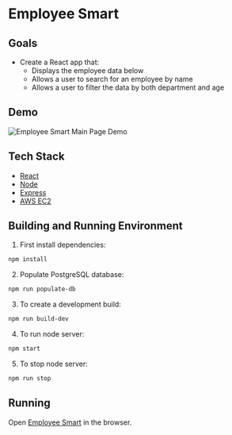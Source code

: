 # Employee Smart

## Goals
- Create a React app that:
	+ Displays the employee data below
	+ Allows a user to search for an employee by name
	+ Allows a user to filter the data by both department and age

## Demo

![Employee Smart Main Page Demo](readme_assets/main.gif)

## Tech Stack
* [React](https://reactjs.org)
* [Node](https://nodejs.org/en)
* [Express](https://expressjs.com)
* [AWS EC2](https://aws.amazon.com/)

## Building and Running Environment

1. First install dependencies:

```sh
npm install
```

2. Populate PostgreSQL database:

```sh
npm run populate-db
```

3. To create a development build:

```sh
npm run build-dev
```

4. To run node server:

```sh
npm start
```

5. To stop node server:

```sh
npm run stop
```

## Running

Open [Employee Smart](http://ec2-54-83-169-238.compute-1.amazonaws.com) in the browser.